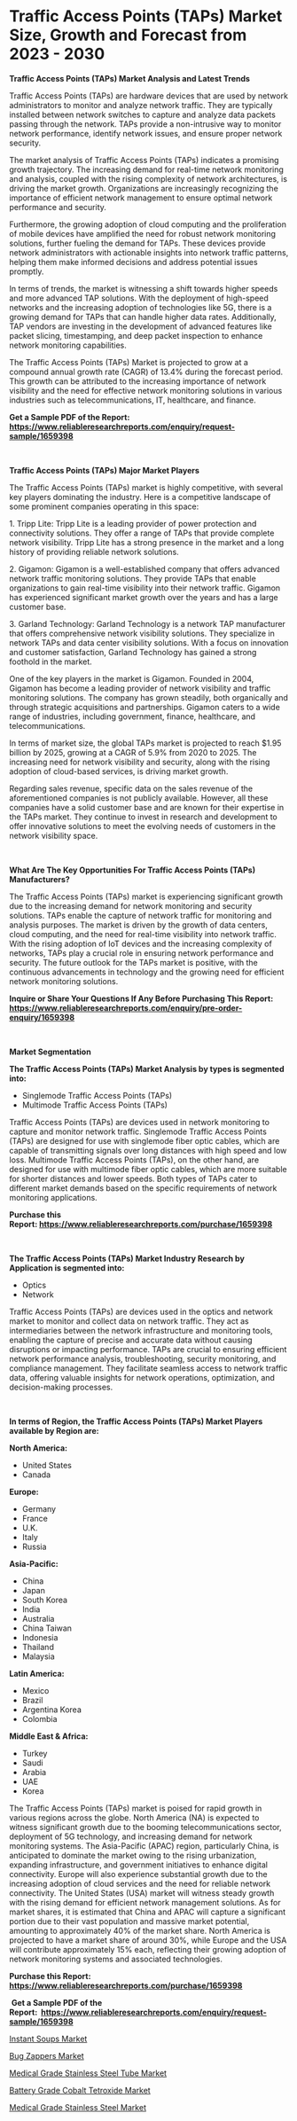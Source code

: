 <p><h1>Traffic Access Points (TAPs) Market Size, Growth and Forecast from 2023 - 2030</h1></p><p><strong>Traffic Access Points (TAPs) Market Analysis and Latest Trends</strong></p>
<p><p>Traffic Access Points (TAPs) are hardware devices that are used by network administrators to monitor and analyze network traffic. They are typically installed between network switches to capture and analyze data packets passing through the network. TAPs provide a non-intrusive way to monitor network performance, identify network issues, and ensure proper network security.</p><p>The market analysis of Traffic Access Points (TAPs) indicates a promising growth trajectory. The increasing demand for real-time network monitoring and analysis, coupled with the rising complexity of network architectures, is driving the market growth. Organizations are increasingly recognizing the importance of efficient network management to ensure optimal network performance and security.</p><p>Furthermore, the growing adoption of cloud computing and the proliferation of mobile devices have amplified the need for robust network monitoring solutions, further fueling the demand for TAPs. These devices provide network administrators with actionable insights into network traffic patterns, helping them make informed decisions and address potential issues promptly.</p><p>In terms of trends, the market is witnessing a shift towards higher speeds and more advanced TAP solutions. With the deployment of high-speed networks and the increasing adoption of technologies like 5G, there is a growing demand for TAPs that can handle higher data rates. Additionally, TAP vendors are investing in the development of advanced features like packet slicing, timestamping, and deep packet inspection to enhance network monitoring capabilities.</p><p>The Traffic Access Points (TAPs) Market is projected to grow at a compound annual growth rate (CAGR) of 13.4% during the forecast period. This growth can be attributed to the increasing importance of network visibility and the need for effective network monitoring solutions in various industries such as telecommunications, IT, healthcare, and finance.</p></p>
<p><strong>Get a Sample PDF of the Report:&nbsp; <a href="https://www.reliableresearchreports.com/enquiry/request-sample/1659398">https://www.reliableresearchreports.com/enquiry/request-sample/1659398</a></strong></p>
<p>&nbsp;</p>
<p><strong>Traffic Access Points (TAPs) Major Market Players</strong></p>
<p><p>The Traffic Access Points (TAPs) market is highly competitive, with several key players dominating the industry. Here is a competitive landscape of some prominent companies operating in this space:</p><p>1. Tripp Lite: Tripp Lite is a leading provider of power protection and connectivity solutions. They offer a range of TAPs that provide complete network visibility. Tripp Lite has a strong presence in the market and a long history of providing reliable network solutions.</p><p>2. Gigamon: Gigamon is a well-established company that offers advanced network traffic monitoring solutions. They provide TAPs that enable organizations to gain real-time visibility into their network traffic. Gigamon has experienced significant market growth over the years and has a large customer base.</p><p>3. Garland Technology: Garland Technology is a network TAP manufacturer that offers comprehensive network visibility solutions. They specialize in network TAPs and data center visibility solutions. With a focus on innovation and customer satisfaction, Garland Technology has gained a strong foothold in the market.</p><p>One of the key players in the market is Gigamon. Founded in 2004, Gigamon has become a leading provider of network visibility and traffic monitoring solutions. The company has grown steadily, both organically and through strategic acquisitions and partnerships. Gigamon caters to a wide range of industries, including government, finance, healthcare, and telecommunications.</p><p>In terms of market size, the global TAPs market is projected to reach $1.95 billion by 2025, growing at a CAGR of 5.9% from 2020 to 2025. The increasing need for network visibility and security, along with the rising adoption of cloud-based services, is driving market growth.</p><p>Regarding sales revenue, specific data on the sales revenue of the aforementioned companies is not publicly available. However, all these companies have a solid customer base and are known for their expertise in the TAPs market. They continue to invest in research and development to offer innovative solutions to meet the evolving needs of customers in the network visibility space.</p></p>
<p>&nbsp;</p>
<p><strong>What Are The Key Opportunities For Traffic Access Points (TAPs) Manufacturers?</strong></p>
<p><p>The Traffic Access Points (TAPs) market is experiencing significant growth due to the increasing demand for network monitoring and security solutions. TAPs enable the capture of network traffic for monitoring and analysis purposes. The market is driven by the growth of data centers, cloud computing, and the need for real-time visibility into network traffic. With the rising adoption of IoT devices and the increasing complexity of networks, TAPs play a crucial role in ensuring network performance and security. The future outlook for the TAPs market is positive, with the continuous advancements in technology and the growing need for efficient network monitoring solutions.</p></p>
<p><strong>Inquire or Share Your Questions If Any Before Purchasing This Report: <a href="https://www.reliableresearchreports.com/enquiry/pre-order-enquiry/1659398">https://www.reliableresearchreports.com/enquiry/pre-order-enquiry/1659398</a></strong></p>
<p>&nbsp;</p>
<p><strong>Market Segmentation</strong></p>
<p><strong>The Traffic Access Points (TAPs) Market Analysis by types is segmented into:</strong></p>
<p><ul><li>Singlemode Traffic Access Points (TAPs)</li><li>Multimode Traffic Access Points (TAPs)</li></ul></p>
<p><p>Traffic Access Points (TAPs) are devices used in network monitoring to capture and monitor network traffic. Singlemode Traffic Access Points (TAPs) are designed for use with singlemode fiber optic cables, which are capable of transmitting signals over long distances with high speed and low loss. Multimode Traffic Access Points (TAPs), on the other hand, are designed for use with multimode fiber optic cables, which are more suitable for shorter distances and lower speeds. Both types of TAPs cater to different market demands based on the specific requirements of network monitoring applications.</p></p>
<p><strong>Purchase this Report:&nbsp;<a href="https://www.reliableresearchreports.com/purchase/1659398">https://www.reliableresearchreports.com/purchase/1659398</a></strong></p>
<p>&nbsp;</p>
<p><strong>The Traffic Access Points (TAPs) Market Industry Research by Application is segmented into:</strong></p>
<p><ul><li>Optics</li><li>Network</li></ul></p>
<p><p>Traffic Access Points (TAPs) are devices used in the optics and network market to monitor and collect data on network traffic. They act as intermediaries between the network infrastructure and monitoring tools, enabling the capture of precise and accurate data without causing disruptions or impacting performance. TAPs are crucial to ensuring efficient network performance analysis, troubleshooting, security monitoring, and compliance management. They facilitate seamless access to network traffic data, offering valuable insights for network operations, optimization, and decision-making processes.</p></p>
<p>&nbsp;</p>
<p><strong>In terms of Region, the Traffic Access Points (TAPs) Market Players available by Region are:</strong></p>
<p>
    <p> <strong> North America: </strong>
        <ul>
            <li>United States</li>
            <li>Canada</li>
        </ul>
        </p> 
    <p> <strong> Europe: </strong>
        <ul>
            <li>Germany</li>
            <li>France</li>
            <li>U.K.</li>
            <li>Italy</li>
            <li>Russia</li>
        </ul>
        </p> 
    <p> <strong> Asia-Pacific: </strong>
        <ul>
            <li>China</li>
            <li>Japan</li>
            <li>South Korea</li>
            <li>India</li>
            <li>Australia</li>
            <li>China Taiwan</li>
            <li>Indonesia</li>
            <li>Thailand</li>
            <li>Malaysia</li>
        </ul>
        </p> 
    <p> <strong> Latin America: </strong>
        <ul>
            <li>Mexico</li>
            <li>Brazil</li>
            <li>Argentina Korea</li>
            <li>Colombia</li>
        </ul>
        </p> 
    <p> <strong> Middle East & Africa: </strong>
        <ul>
            <li>Turkey</li>
            <li>Saudi</li>
            <li>Arabia</li>
            <li>UAE</li>
            <li>Korea</li>
        </ul>
    </p>
    </p>
<p><p>The Traffic Access Points (TAPs) market is poised for rapid growth in various regions across the globe. North America (NA) is expected to witness significant growth due to the booming telecommunications sector, deployment of 5G technology, and increasing demand for network monitoring systems. The Asia-Pacific (APAC) region, particularly China, is anticipated to dominate the market owing to the rising urbanization, expanding infrastructure, and government initiatives to enhance digital connectivity. Europe will also experience substantial growth due to the increasing adoption of cloud services and the need for reliable network connectivity. The United States (USA) market will witness steady growth with the rising demand for efficient network management solutions. As for market shares, it is estimated that China and APAC will capture a significant portion due to their vast population and massive market potential, amounting to approximately 40% of the market share. North America is projected to have a market share of around 30%, while Europe and the USA will contribute approximately 15% each, reflecting their growing adoption of network monitoring systems and associated technologies.</p></p>
<p><strong>Purchase this Report: <a href="https://www.reliableresearchreports.com/purchase/1659398">https://www.reliableresearchreports.com/purchase/1659398</a></strong></p>
<p>&nbsp;<strong>Get a Sample PDF of the Report:&nbsp;&nbsp;<a href="https://www.reliableresearchreports.com/enquiry/request-sample/1659398">https://www.reliableresearchreports.com/enquiry/request-sample/1659398</a></strong></p>
<p><strong></strong></p>
<p><p><a href="https://medium.com/@dritasmani2022/instant-soups-market-size-growth-forecast-2023-2030-d0933f21b039">Instant Soups Market</a></p><p><a href="https://medium.com/@mhdhonirp23/bug-zappers-market-size-growth-forecast-2023-2030-2d19eb16e4e2">Bug Zappers Market</a></p><p><a href="https://www.linkedin.com/pulse/medical-grade-stainless-steel-tube-market-research-report/">Medical Grade Stainless Steel Tube Market</a></p><p><a href="https://www.linkedin.com/pulse/battery-grade-cobalt-tetroxide-market-size-2023-2030/">Battery Grade Cobalt Tetroxide Market</a></p><p><a href="https://www.linkedin.com/pulse/medical-grade-stainless-steel-market-research-report-provides/">Medical Grade Stainless Steel Market</a></p></p>